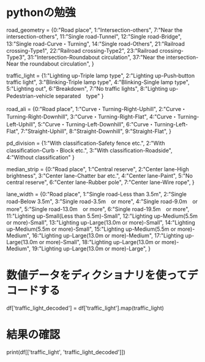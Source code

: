 # pythonの勉強

road_geometry = {0:"Road place",
					1:"Intersection-others",
					7:"Near the intersection-others",
					11:"Single road-Tunnel",
					12:"Single road-Bridge",
					13:"Single road-Curve・Turning",
					14:"Single road-Others",
					21:"Railroad crossing-Type1",
					22:"Railroad crossing-Type2",
					23:"Railroad crossing-Type3",
					31:"Intersection-Roundabout circulation",
					37:"Near the intersection-Near the roundabout circulation",
					}

traffic_light = {1:"Lighting up-Triple lamp type",
					2:"Lighting up-Push‐button traffic light",
					3:"Blinking-Triple lamp type",
					4:"Blinking-Single lamp type",
					5:"Lighting out",
					6:"Breakdown",
					7:"No traffic lights",
					8:"Lighting up-Pedestrian-vehicle separated　type"
					}

road_ali = {0:"Road place",
					1:"Curve・Turning-Right-Uphill",
					2:"Curve・Turning-Right-Downhill",
					3:"Curve・Turning-Right-Flat",
					4:"Curve・Turning-Left-Uphill",
					5:"Curve・Turning-Left-Downhill",
					6:"Curve・Turning-Left-Flat",
					7:"Straight-Uphill",
					8:"Straight-Downhill",
					9:"Straight-Flat",
					}

pd_division = {1:"With classification-Safety fence etc.",
					2:"With classification-Curb・Block etc.",
					3:"With classification-Roadside",
					4:"Without classification"
					}

median_strip = {0:"Road place",
					1:"Central reserve",
					2:"Center lane-High brightness",
					3:"Center lane-Chatter bar etc.",
					4:"Center lane-Paint",
					5:"No central reserve",
					6:"Center lane-Rubber pole",
					7:"Center lane-Wire rope",
					}

lane_width = {0:"Road place",
					1:"Single road-Less than 3.5m",
					2:"Single road-Below 3.5m",
					3:"Single road-3.5m　or more",
					4:"Single road-9.0m　or more",
					5:"Single road-13.0m　or more",
					6:"Single road-19.5m　or more",
					11:"Lighting up-Small(Less than 5.5m)-Small",
					12:"Lighting up-Medium(5.5m or more)-Small",
					13:"Lighting up-Large(13.0m or more)-Small",
					14:"Lighting up-Medium(5.5m or more)-Small",
					15:"Lighting up-Medium(5.5m or more)-Medium",
					16:"Lighting up-Large(13.0m or more)-Medium",
					17:"Lighting up-Large(13.0m or more)-Small",
					18:"Lighting up-Large(13.0m or more)-Medium",
					19:"Lighting up-Large(13.0m or more)-Large",
					}

# 数値データをディクショナリを使ってデコードする
df['traffic_light_decoded'] = df['traffic_light'].map(traffic_light)

# 結果の確認
print(df[['traffic_light', 'traffic_light_decoded']])
